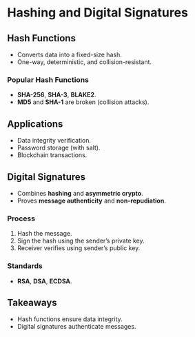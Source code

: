 # Hashing and Digital Signatures

## Hash Functions
- Converts data into a fixed-size hash.
- One-way, deterministic, and collision-resistant.

### Popular Hash Functions
- **SHA-256**, **SHA-3**, **BLAKE2**.
- **MD5** and **SHA-1** are broken (collision attacks).

## Applications
- Data integrity verification.
- Password storage (with salt).
- Blockchain transactions.

## Digital Signatures
- Combines **hashing** and **asymmetric crypto**.
- Proves **message authenticity** and **non-repudiation**.

### Process
1. Hash the message.
2. Sign the hash using the sender’s private key.
3. Receiver verifies using sender’s public key.

### Standards
- **RSA**, **DSA**, **ECDSA**.

## Takeaways
- Hash functions ensure data integrity.
- Digital signatures authenticate messages.
